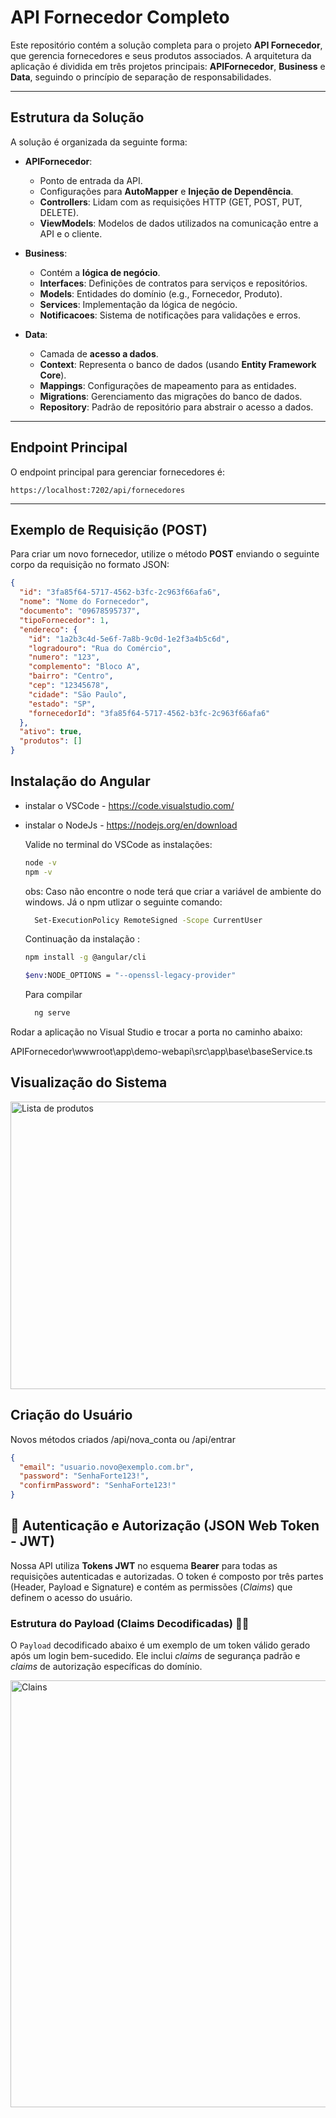 

# **API Fornecedor Completo**

Este repositório contém a solução completa para o projeto **API Fornecedor**, que gerencia fornecedores e seus produtos associados. A arquitetura da aplicação é dividida em três projetos principais: **APIFornecedor**, **Business** e **Data**, seguindo o princípio de separação de responsabilidades.

---

## **Estrutura da Solução**

A solução é organizada da seguinte forma:

- **APIFornecedor**:
  - Ponto de entrada da API.
  - Configurações para **AutoMapper** e **Injeção de Dependência**.
  - **Controllers**: Lidam com as requisições HTTP (GET, POST, PUT, DELETE).
  - **ViewModels**: Modelos de dados utilizados na comunicação entre a API e o cliente.

- **Business**:
  - Contém a **lógica de negócio**.
  - **Interfaces**: Definições de contratos para serviços e repositórios.
  - **Models**: Entidades do domínio (e.g., Fornecedor, Produto).
  - **Services**: Implementação da lógica de negócio.
  - **Notificacoes**: Sistema de notificações para validações e erros.

- **Data**:
  - Camada de **acesso a dados**.
  - **Context**: Representa o banco de dados (usando **Entity Framework Core**).
  - **Mappings**: Configurações de mapeamento para as entidades.
  - **Migrations**: Gerenciamento das migrações do banco de dados.
  - **Repository**: Padrão de repositório para abstrair o acesso a dados.

---

## **Endpoint Principal**

O endpoint principal para gerenciar fornecedores é:

`https://localhost:7202/api/fornecedores`

---

## **Exemplo de Requisição (POST)**

Para criar um novo fornecedor, utilize o método **POST** enviando o seguinte corpo da requisição no formato JSON:

```json
{
  "id": "3fa85f64-5717-4562-b3fc-2c963f66afa6",
  "nome": "Nome do Fornecedor",
  "documento": "09678595737",
  "tipoFornecedor": 1,
  "endereco": {
    "id": "1a2b3c4d-5e6f-7a8b-9c0d-1e2f3a4b5c6d",
    "logradouro": "Rua do Comércio",
    "numero": "123",
    "complemento": "Bloco A",
    "bairro": "Centro",
    "cep": "12345678",
    "cidade": "São Paulo",
    "estado": "SP",
    "fornecedorId": "3fa85f64-5717-4562-b3fc-2c963f66afa6"
  },
  "ativo": true,
  "produtos": []
}
```

## Instalação do Angular
- instalar o VSCode  - https://code.visualstudio.com/
- instalar o NodeJs - https://nodejs.org/en/download

  Valide no terminal do VSCode as instalações:
  ```bash
  node -v
  npm -v
  ```
  obs: Caso não encontre o node terá que criar a variável de ambiente do windows.
  Já o npm utlizar o seguinte comando:
  ```bash
    Set-ExecutionPolicy RemoteSigned -Scope CurrentUser
  ```
  Continuação da instalação :
  
  ```bash
  npm install -g @angular/cli
  ```
  ```bash
  $env:NODE_OPTIONS = "--openssl-legacy-provider"
  ```
  Para compilar 
  ```bash
    ng serve
   ```
Rodar a aplicação no Visual Studio e trocar a porta no caminho abaixo:

APIFornecedor\wwwroot\app\demo-webapi\src\app\base\baseService.ts

## Visualização do Sistema

<img width="1231" height="460" alt="Lista de produtos" src="https://github.com/user-attachments/assets/be819c60-381a-4b4a-8ba3-4c39a52bd20e" />

## Criação do Usuário

Novos métodos criados /api/nova_conta ou /api/entrar

```json
{
  "email": "usuario.novo@exemplo.com.br",
  "password": "SenhaForte123!",
  "confirmPassword": "SenhaForte123!"
}
```

## 🔐 Autenticação e Autorização (JSON Web Token - JWT)

Nossa API utiliza **Tokens JWT** no esquema **Bearer** para todas as requisições autenticadas e autorizadas. O token é composto por três partes (Header, Payload e Signature) e contém as permissões (*Claims*) que definem o acesso do usuário.

### Estrutura do Payload (Claims Decodificadas) 🕵️‍♀️

O `Payload` decodificado abaixo é um exemplo de um token válido gerado após um login bem-sucedido. Ele inclui *claims* de segurança padrão e *claims* de autorização específicas do domínio.

<img width="1257" height="683" alt="Clains" src="https://github.com/user-attachments/assets/ebf7f999-c954-4a5a-932c-a0c76ef129db" />


